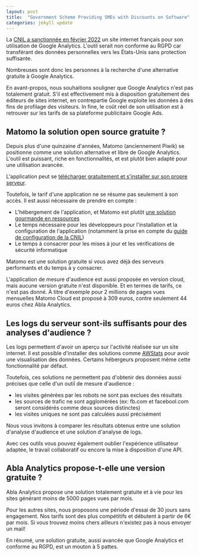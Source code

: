 ```yaml
---
layout: post
title:  "Government Scheme Providing SMEs with Discounts on Software"
categories: jekyll update
---
```

La [CNIL a sanctionnée en février 2022](https://www.cnil.fr/fr/utilisation-de-google-analytics-et-transferts-de-donnees-vers-les-etats-unis-la-cnil-met-en-demeure) un site internet français pour son utilisation de Google Analytics. L'outil serait non conforme au RGPD car transférant des données personnelles vers les États-Unis sans protection suffisante.

Nombreuses sont donc les personnes à la recherche d'une alternative gratuite à Google Analytics.

En avant-propos, nous souhaitions souligner que Google Analytics n'est pas totalement gratuit. S'il est effectivement mis à disposition gratuitement des éditeurs de sites internet, en contrepartie Google exploite les données à des fins de profilage des visiteurs. In fine, le coût réel de son utilisation est à retrouver sur les tarifs de sa plateforme publicitaire Google Ads.

## Matomo la solution open source gratuite ?

Depuis plus d'une quinzaine d'années, Matomo (anciennement Piwik) se positionne comme une solution alternative et libre de Google Analytics. L'outil est puissant, riche en fonctionnalités, et est plutôt bien adapté pour une utilisation avancée.

L'application peut se [télécharger gratuitement et s'installer sur son propre serveur](https://fr.matomo.org/docs/installation/).

Toutefois, le tarif d'une application ne se résume pas seulement à son accès. Il est aussi nécessaire de prendre en compte :
- L'hébergement de l'application, et Matomo est plutôt [une solution gourmande en ressources](https://fr.matomo.org/docs/requirements/)
- Le temps nécessaire pour les développeurs pour l'installation et la configuration de l'application (notamment la prise en compte du [guide de configuration de la CNIL](https://www.cnil.fr/sites/default/files/atoms/files/matomo_analytics_-_exemption_-_guide_de_configuration.pdf))
- Le temps à consacrer pour les mises à jour et les vérifications de sécurité informatique

Matomo est une solution gratuite si vous avez déjà des serveurs performants et du temps à y consacrer.

L'application de mesure d'audience est aussi proposée en version cloud, mais aucune version gratuite n'est disponible. Et en termes de tarifs, ce n'est pas donné. À titre d'exemple pour 2 millions de pages vues mensuelles Matomo Cloud est proposé à 309 euros, contre seulement 44 euros chez Abla Analytics.

## Les logs du serveur sont-ils suffisants pour des analyses d'audience ?

Les logs permettent d'avoir un aperçu sur l'activité réalisée sur un site internet. Il est possible d'installer des solutions comme [AWStats](https://github.com/eldy/awstats) pour avoir une visualisation des données. Certains hébergeurs proposent même cette fonctionnalité par défaut.

Toutefois, ces solutions ne permettent pas d'obtenir des données aussi précises que celle d'un outil de mesure d'audience :
- les visites générées par les robots ne sont pas exclues des résultats
- les sources de trafic ne sont agglomérées (ex: fb.com et facebool.com seront considérés comme deux sources distinctes)
- les visites uniques ne sont pas calculées aussi précisément

Nous vous invitons à comparer les résultats obtenus entre une solution d'analyse d'audience et une solution d'analyse de logs.

Avec ces outils vous pouvez également oublier l'expérience utilisateur adaptée, le travail collaboratif ou encore la mise à disposition d'une API.

## Abla Analytics propose-t-elle une version gratuite ?

Abla Analytics propose une solution totalement gratuite et à vie pour les sites générant moins de 5000 pages vues par mois.

Pour les autres sites, nous proposons une période d'essai de 30 jours sans engagement. Nos tarifs sont des plus compétitifs et débutent à partir de 6€ par mois. Si vous trouvez moins chers ailleurs n'existez pas à nous envoyer un mail!

En résumé, une solution gratuite, aussi avancée que Google Analytics et conforme au RGPD, est un mouton à 5 pattes. 
